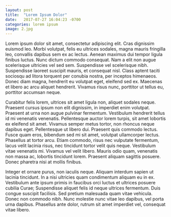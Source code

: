 ```yaml
---
layout: post
title:  "Lorem Ipsum Dolor"
date:   2017-07-27 16:04:23 -0700
categories: lorem ipsum
image: 2.jpg
---
```

Lorem ipsum dolor sit amet, consectetur adipiscing elit. Cras dignissim euismod leo. Morbi volutpat, felis eu ultrices sodales, magna mauris fringilla leo, convallis dapibus sem ex ac lectus. Aenean maximus dui tempor ligula finibus luctus. Nunc dictum commodo consequat. Nam a elit non augue scelerisque ultricies vel sed sem. Suspendisse vel scelerisque nibh. Suspendisse laoreet suscipit mauris, et consequat nisl. Class aptent taciti sociosqu ad litora torquent per conubia nostra, per inceptos himenaeos. Donec diam magna, hendrerit eu volutpat eget, eleifend sed ex. Maecenas et libero ac arcu aliquet hendrerit. Vivamus risus nunc, porttitor ut tellus eu, porttitor accumsan neque.

Curabitur felis lorem, ultrices sit amet ligula non, aliquet sodales neque. Praesent cursus ipsum non elit dignissim, in imperdiet enim volutpat. Praesent at urna non augue pulvinar fermentum. Vestibulum hendrerit tellus id mi venenatis venenatis. Pellentesque auctor lorem turpis, sit amet lobortis ex eleifend sit amet. Vivamus semper metus tortor, non rhoncus neque dapibus eget. Pellentesque ut libero dui. Praesent quis commodo lectus. Fusce quam eros, bibendum sed mi sit amet, volutpat ullamcorper lectus. Phasellus at tortor arcu. Etiam commodo, risus nec vulputate fermentum, lacus velit lacinia risus, nec tincidunt tortor velit quis neque. Vestibulum vitae venenatis mi. Vivamus vel velit libero. Mauris odio quam, venenatis non massa ac, lobortis tincidunt lorem. Praesent aliquam sagittis posuere. Donec pharetra nisi at mollis finibus.

Integer et ornare purus, non iaculis neque. Aliquam interdum sapien ut lacinia tincidunt. In a nisi ultricies quam condimentum aliquam eu in ex. Vestibulum ante ipsum primis in faucibus orci luctus et ultrices posuere cubilia Curae; Suspendisse aliquet felis id neque ultrices fermentum. Duis congue suscipit facilisis. Sed pretium malesuada quam vitae vehicula. Donec non commodo nibh. Nunc molestie nunc vitae leo dapibus, vel porta urna dapibus. Phasellus ante dolor, rutrum sit amet imperdiet vel, consequat vitae libero.